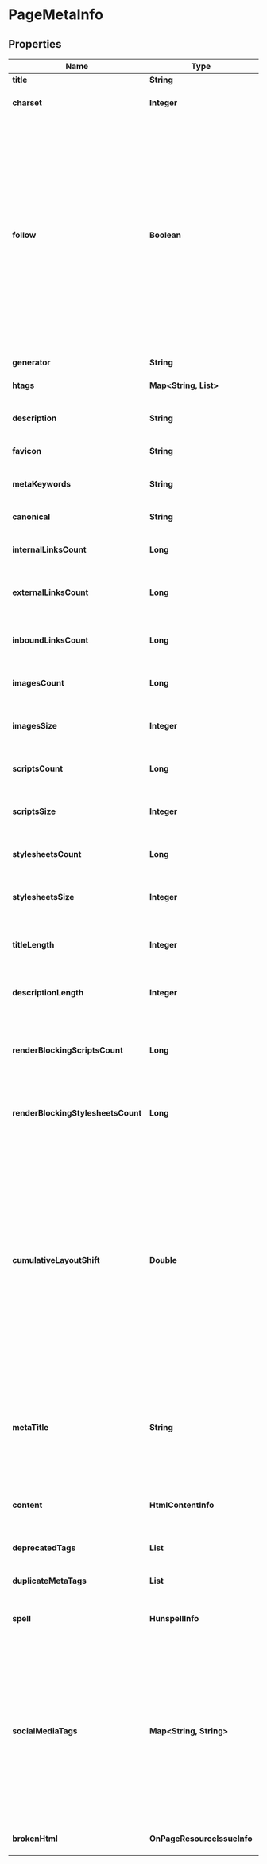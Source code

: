 # PageMetaInfo


## Properties

| Name | Type | Description | Notes |
|------------ | ------------- | ------------- | -------------|
**title** | **String** | page title |[optional]|
**charset** | **Integer** | code page<br>example: 65001 |[optional]|
**follow** | **Boolean** | indicates whether a page’s ‘meta robots’ allows crawlers to follow the links on the page<br>if false, the page’s ‘meta robots’ tag contains “nofollow” parameter instructing crawlers not to follow the links on the page |[optional]|
**generator** | **String** | meta tag generator |[optional]|
**htags** | **Map<String, List<String>>** | HTML header tags |[optional]|
**description** | **String** | content of the meta description tag |[optional]|
**favicon** | **String** | favicon of the page |[optional]|
**metaKeywords** | **String** | content of the keywords meta tag |[optional]|
**canonical** | **String** | canonical page |[optional]|
**internalLinksCount** | **Long** | number of internal links on the page |[optional]|
**externalLinksCount** | **Long** | number of external links on the page |[optional]|
**inboundLinksCount** | **Long** | number of internal links pointing at the page |[optional]|
**imagesCount** | **Long** | number of images on the page |[optional]|
**imagesSize** | **Integer** | total size of images on the page measured in bytes |[optional]|
**scriptsCount** | **Long** | number of scripts on the page |[optional]|
**scriptsSize** | **Integer** | total size of scripts on the page measured in bytes |[optional]|
**stylesheetsCount** | **Long** | number of stylesheets on the page |[optional]|
**stylesheetsSize** | **Integer** | total size of stylesheets on the page measured in bytes |[optional]|
**titleLength** | **Integer** | length of the title tag in characters |[optional]|
**descriptionLength** | **Integer** | length of the description tag in characters |[optional]|
**renderBlockingScriptsCount** | **Long** | number of scripts on the page that block page rendering |[optional]|
**renderBlockingStylesheetsCount** | **Long** | number of CSS styles on the page that block page rendering |[optional]|
**cumulativeLayoutShift** | **Double** | Core Web Vitals metric measuring the layout stability of the page<br>measures the sum total of all individual layout shift scores for every unexpected layout shift that occurs during the entire lifespan of the page. Learn more. |[optional]|
**metaTitle** | **String** | meta title of the page<br>meta tag in the head section of an HTML document that defines the title of a page |[optional]|
**content** | **HtmlContentInfo** | overall information about content of the page |[optional]|
**deprecatedTags** | **List<String>** | deprecated tags on the page |[optional]|
**duplicateMetaTags** | **List<String>** | duplicate meta tags on the page |[optional]|
**spell** | **HunspellInfo** | spellcheck<br>hunspell spellcheck errors |[optional]|
**socialMediaTags** | **Map<String, String>** | object of social media tags found on the page<br>contains social media tags and their content<br>supported tags include but are not limited to Open Graph and Twitter card |[optional]|
**brokenHtml** | **OnPageResourceIssueInfo** | resource errors and warnings |[optional]|